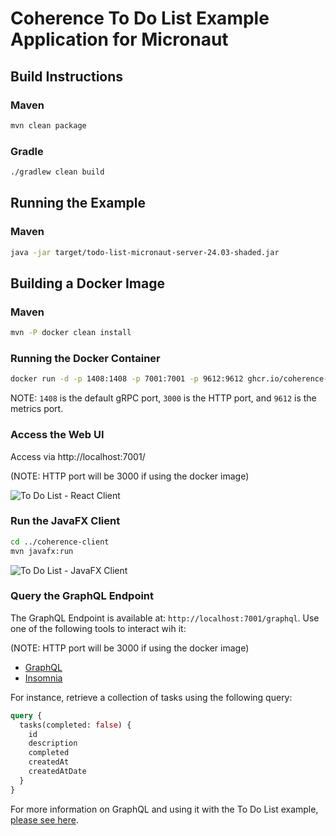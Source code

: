 # Coherence To Do List Example Application for Micronaut

## Build Instructions

### Maven

```bash
mvn clean package
```

### Gradle

```bash
./gradlew clean build
```

## Running the Example

### Maven

```bash  
java -jar target/todo-list-micronaut-server-24.03-shaded.jar
```

## Building a Docker Image

### Maven

```bash
mvn -P docker clean install
```

### Running the Docker Container

```bash
docker run -d -p 1408:1408 -p 7001:7001 -p 9612:9612 ghcr.io/coherence-community/todo-list-micronaut-server:latest
```

NOTE: `1408` is the default gRPC port, `3000` is the HTTP port, and `9612` is the metrics port.

### Access the Web UI

Access via http://localhost:7001/

(NOTE: HTTP port will be 3000 if using the docker image)

![To Do List - React Client](../../assets/react-client.png)

### Run the JavaFX Client

```bash  
cd ../coherence-client
mvn javafx:run
```

![To Do List - JavaFX Client](../../assets/javafx-client.png)

### Query the GraphQL Endpoint

The GraphQL Endpoint is available at: `http://localhost:7001/graphql`. Use one of the following tools to interact wih it:

(NOTE: HTTP port will be 3000 if using the docker image)

- [GraphQL](https://github.com/graphql/graphiql)
- [Insomnia](https://insomnia.rest/download)

For instance, retrieve a collection of tasks using the following query:

```graphql
query {
  tasks(completed: false) {
    id
    description
    completed
    createdAt
    createdAtDate
  }
}
```

For more information on GraphQL and using it with the To Do List example, [please see here](../graphql.md).
